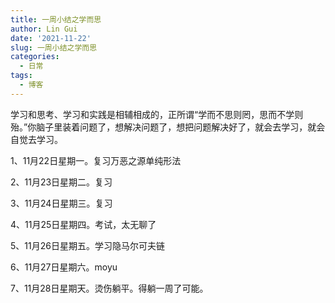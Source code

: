 ```yaml
---
title: 一周小结之学而思
author: Lin Gui
date: '2021-11-22'
slug: 一周小结之学而思
categories:
  - 日常
tags:
  - 博客
---
```


学习和思考、学习和实践是相辅相成的，正所谓“学而不思则罔，思而不学则殆。”你脑子里装着问题了，想解决问题了，想把问题解决好了，就会去学习，就会自觉去学习。

1、11月22日星期一。复习万恶之源单纯形法

2、11月23日星期二。复习

3、11月24日星期三。复习

4、11月25日星期四。考试，太无聊了

5、11月26日星期五。学习隐马尔可夫链

6、11月27日星期六。moyu

7、11月28日星期天。烫伤躺平。得躺一周了可能。
